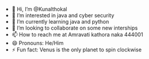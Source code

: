 - 👋 Hi, I’m @Kunalthokal
- 👀 I’m interested in java and cyber security
- 🌱 I’m currently learning java and python 
- 💞️ I’m looking to collaborate on some new interships
- 📫 How to reach me at Amravati kathora naka 444001
- 😄 Pronouns: He/Him
- ⚡ Fun fact: Venus is the only planet to spin clockwise

<!---
Kunalthokal/Kunalthokal is a ✨ special ✨ repository because its `README.md` (this file) appears on your GitHub profile.
You can click the Preview link to take a look at your changes.
--->
